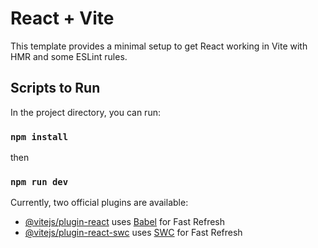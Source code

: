 # React + Vite

This template provides a minimal setup to get React working in Vite with HMR and some ESLint rules.

## Scripts to Run
In the project directory, you can run:

### `npm install`
then
### `npm run dev`

Currently, two official plugins are available:

- [@vitejs/plugin-react](https://github.com/vitejs/vite-plugin-react/blob/main/packages/plugin-react/README.md) uses [Babel](https://babeljs.io/) for Fast Refresh
- [@vitejs/plugin-react-swc](https://github.com/vitejs/vite-plugin-react-swc) uses [SWC](https://swc.rs/) for Fast Refresh
